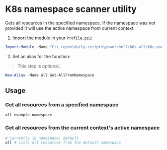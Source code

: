 # K8s namespace scanner utility

Gets all resources in the specified namespace. If the namespace was not provided it will use the active namespace from current context.

1. Import the module in your `Profile.ps1`:

```PowerShell
Import-Module -Name "C:\_repos\daily-scripts\powershell\k8s-all\k8s.psm1"
```

2. Set an alias for the function:

> This step is optional.

```PowerShell
New-Alias -Name all Get-AllFromNamespace
```

## Usage

### Get all resources from a specified namespace

```PowerShell
all example-namespace
```

### Get all resources from the current context's active namespace

```PowerShell
# Currently in namespace: default
all # Lists all resources from the default namespace
```